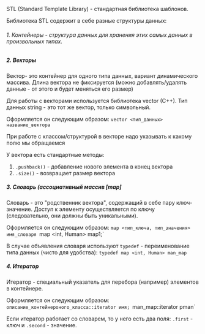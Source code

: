 STL (Standard Template Library) - стандартная библиотека шаблонов.

Библиотека STL содержит в себе разные структуры данных:

###### 1. Контейнеры - структура данных для хранения этих самых данных в произвольных типах.

##### 2. Векторы 
Вектор- это контейнер для одного типа данных, вариант динамического массива. Длина вектора не фиксируется (можно добавлять/удалять данные - от этого и будет меняться его размер)

Для работы с векторами используется библиотека vector (C++). Тип данных string - это тот же вектор, только символьный.

Оформляется он следующим образом:
`vector <тип_данных> название_вектора`

При работе с классом/структурой в векторе надо указывать к какому полю мы обращаемся

У вектора есть стандартные методы:
1. `.pushback()` - добавление нового элемента в конец вектора
2. `.size()` - возвращает размер вектора
##### 3. Словарь (ассоциативный массив [map]
Словарь - это "родственник вектора", содержащий в себе пару ключ-значение. Доступ к элементу осуществляется по ключу (следовательно, они должны быть уникальными).

Оформляется он следующим образом:
`map <тип_ключа, тип_значения> имя_словаря
`map <int, Human> map1;`

В случае объявления словаря используют `typedef` - переименование типа данных (чисто для удобства):
`typedef map <int, Human> man_map`

##### 4. Итератор
Итератор - специальный указатель для перебора (например) элементов в контейнере.

Оформляется он следующим образом:
`описание_контейнероного_класса::iterator имя;
`man_map::iterator pman`

Если итератор работает со словарем, то у него есть два поля: `.first` - ключ и `.second` - значение.